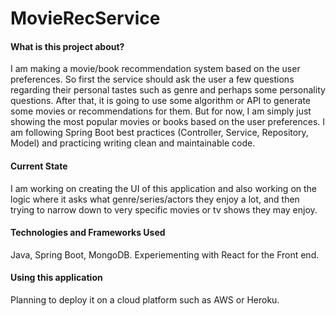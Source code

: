 # MovieRecService


#### What is this project about?
I am making a movie/book recommendation system based on the user preferences. So first the service should ask the user a few questions regarding their personal tastes such as genre and perhaps some personality questions. After that, it is going to use some algorithm or API to generate some movies or recommendations for them. But for now, I am simply just showing the most popular movies or books based on the user preferences. I am following Spring Boot best practices (Controller, Service, Repository, Model) and practicing writing clean and maintainable code.

#### Current State
I am working on creating the UI of this application and also working on the logic where it asks what genre/series/actors they enjoy a lot, and then trying to narrow down to very specific movies or tv shows they may enjoy.

#### Technologies and Frameworks Used
Java, Spring Boot, MongoDB. Experiementing with React for the Front end.

#### Using this application
Planning to deploy it on a cloud platform such as AWS or Heroku. 
